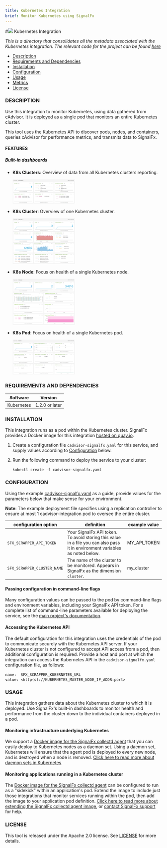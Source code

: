```yaml
---
title: Kubernetes Integration
brief: Monitor Kubernetes using SignalFx
---
```


#![](https://github.com/signalfx/Integrations/blob/master/cadvisor/img/integrations_kubernetes.png) Kubernetes Integration   

_This is a directory that consolidates all the metadata associated with the Kubernetes integration. The relevant code for the project can be found [here](https://github.com/signalfx/cadvisor-integration)_

- [Description](#description)
- [Requirements and Dependencies](#requirements-and-dependencies)
- [Installation](#installation)
- [Configuration](#configuration)
- [Usage](#usage)
- [Metrics](#metrics)
- [License](#license)

### DESCRIPTION

Use this integration to monitor Kubernetes, using data gathered from cAdvisor. It is deployed as a single pod that monitors an entire Kubernetes cluster. 

This tool uses the Kubernetes API to discover pods, nodes, and containers, queries cAdvisor for performance metrics, and transmits data to SignalFx. 

#### FEATURES

##### Built-in dashboards

- **K8s Clusters**: Overview of data from all Kubernetes clusters reporting.

	[<img src='./img/dashboard_k8s_clusters.png' width=200px>](./img/dashboard_k8s_clusters.png)

- **K8s Cluster**: Overview of one Kubernetes cluster.

	[<img src='./img/dashboard_k8s_cluster.png' width=200px>](./img/dashboard_k8s_cluster.png)
	
- **K8s Node**: Focus on health of a single Kubernetes node. 

	[<img src='./img/dashboard_k8s_node.png' width=200px>](./img/dashboard_k8s_node.png)

- **K8s Pod**: Focus on health of a single Kubernetes pod.

	[<img src='./img/dashboard_k8s_pod.png' width=200px>](./img/dashboard_k8s_pod.png)  

### REQUIREMENTS AND DEPENDENCIES

| Software          | Version        |
|-------------------|----------------|
| Kubernetes        | 1.2.0 or later   |

### INSTALLATION

This integration runs as a pod within the Kubernetes cluster. SignalFx provides a Docker image for this integration [hosted on quay.io](quay.io/signalfx/cadvisor-integration:latest). 

1. Create a configuration file `cadvisor-signalfx.yaml` for this service, and supply values according to [Configuration](#configuration) below.

2. Run the following command to deploy the service to your cluster:

	```
	kubectl create -f cadvisor-signalfx.yaml
	```

### CONFIGURATION

Using the example [cadvisor-signalfx.yaml](./cadvisor-signalfx.yaml) as a guide, provide values for the parameters below that make sense for your environment. 

**Note**: The example deployment file specifies using a replication controller to ensure at most 1 cadvisor-integration pod to oversee the entire cluster. 

| configuration option | definition | example value |
| ---------------------|------------|---------------|
| `SFX_SCRAPPER_API_TOKEN` | Your SignalFx API token. To avoid storing this value in a file you can also pass it in environment variables as noted below. | MY_API_TOKEN |
| `SFX_SCRAPPER_CLUSTER_NAME` | The name of the cluster to be monitored. Appears in SignalFx as the dimension `cluster`. | my_cluster |

#### Passing configuration in command-line flags

Many configuration values can be passed to the pod by command-line flags and environment variables, including your SignalFx API token. For a complete list of command-line parameters available for deploying the service, see the [main project's documentation](https://github.com/signalfx/cadvisor-integration/blob/master/README.md).

#### Accessing the Kubernetes API

The default configuration for this integration uses the credentials of the pod to communicate securely with the Kubernetes API server. If your Kubernetes cluster is not configured to accept API access from a pod, then additional configuration is required.  Provide a host and port at which the integration can access the Kubernetes API in the `cadvisor-signalfx.yaml` configuration file, as follows:

```
name:  SFX_SCRAPPER_KUBERNETES_URL
value: <http(s)://KUBERNETES_MASTER_NODE_IP_ADDR:port>
```

### USAGE

This integration gathers data about the Kubernetes cluster to which it is deployed. Use SignalFx's built-in dashboards to monitor health and performance from the cluster down to the individual containers deployed in a pod. 

#### Monitoring infrastructure underlying Kubernetes
 
We support a [Docker image for the SignalFx collectd agent](https://github.com/signalfx/docker-collectd) that you can easily deploy to Kubernetes nodes as a daemon set. Using a daemon set, Kubernetes will ensure that the agent pod is deployed to every new node, and is destroyed when a node is removed. [Click here to read more about daemon sets in Kubernetes](http://kubernetes.io/docs/admin/daemons/). 

#### Monitoring applications running in a Kubernetes cluster

The [Docker image for the SignalFx collectd agent](https://github.com/signalfx/docker-collectd) can be configured to run as a "sidekick" within an application's pod. Extend the image to include just those integrations that monitor services running within the pod, then add the image to your application pod definition. [Click here to read more about extending the SignalFx collectd agent image](https://github.com/signalfx/docker-collectd/blob/master/docs/EXTENDING.md), or [contact SignalFx support](mailto:support@signalfx.com) for help. 

### LICENSE

This tool is released under the Apache 2.0 license. See [LICENSE](https://github.com/signalfx/cadvisor-integration/blob/master/LICENSE) for more details.
